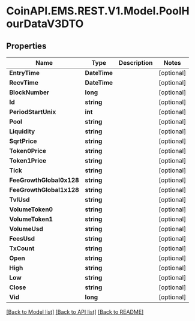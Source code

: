 
# CoinAPI.EMS.REST.V1.Model.PoolHourDataV3DTO

## Properties

Name | Type | Description | Notes
------------ | ------------- | ------------- | -------------
**EntryTime** | **DateTime** |  | [optional] 
**RecvTime** | **DateTime** |  | [optional] 
**BlockNumber** | **long** |  | [optional] 
**Id** | **string** |  | [optional] 
**PeriodStartUnix** | **int** |  | [optional] 
**Pool** | **string** |  | [optional] 
**Liquidity** | **string** |  | [optional] 
**SqrtPrice** | **string** |  | [optional] 
**Token0Price** | **string** |  | [optional] 
**Token1Price** | **string** |  | [optional] 
**Tick** | **string** |  | [optional] 
**FeeGrowthGlobal0x128** | **string** |  | [optional] 
**FeeGrowthGlobal1x128** | **string** |  | [optional] 
**TvlUsd** | **string** |  | [optional] 
**VolumeToken0** | **string** |  | [optional] 
**VolumeToken1** | **string** |  | [optional] 
**VolumeUsd** | **string** |  | [optional] 
**FeesUsd** | **string** |  | [optional] 
**TxCount** | **string** |  | [optional] 
**Open** | **string** |  | [optional] 
**High** | **string** |  | [optional] 
**Low** | **string** |  | [optional] 
**Close** | **string** |  | [optional] 
**Vid** | **long** |  | [optional] 

[[Back to Model list]](../README.md#documentation-for-models)
[[Back to API list]](../README.md#documentation-for-api-endpoints)
[[Back to README]](../README.md)

